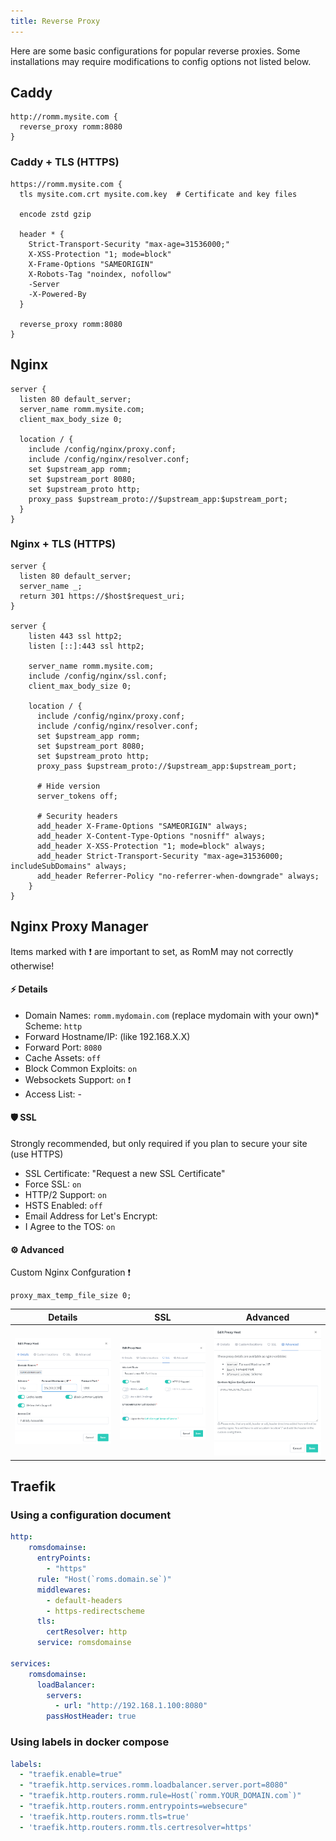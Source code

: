 ```yaml
---
title: Reverse Proxy
---
```

Here are some basic configurations for popular reverse proxies. Some installations may require modifications to config options not listed below.

## Caddy

```caddyfile
http://romm.mysite.com {
  reverse_proxy romm:8080
}
```

### Caddy + TLS (HTTPS)

```caddyfile
https://romm.mysite.com {
  tls mysite.com.crt mysite.com.key  # Certificate and key files

  encode zstd gzip

  header * {
    Strict-Transport-Security "max-age=31536000;"
    X-XSS-Protection "1; mode=block"
    X-Frame-Options "SAMEORIGIN"
    X-Robots-Tag "noindex, nofollow"
    -Server
    -X-Powered-By
  }

  reverse_proxy romm:8080
}
```

## Nginx

```nginx
server {
  listen 80 default_server;
  server_name romm.mysite.com;
  client_max_body_size 0;

  location / {
    include /config/nginx/proxy.conf;
    include /config/nginx/resolver.conf;
    set $upstream_app romm;
    set $upstream_port 8080;
    set $upstream_proto http;
    proxy_pass $upstream_proto://$upstream_app:$upstream_port;
  }
}
```

### Nginx + TLS (HTTPS)

```nginx
server {
  listen 80 default_server;
  server_name _;
  return 301 https://$host$request_uri;
}

server {
    listen 443 ssl http2;
    listen [::]:443 ssl http2;

    server_name romm.mysite.com;
    include /config/nginx/ssl.conf;
    client_max_body_size 0;

    location / {
      include /config/nginx/proxy.conf;
      include /config/nginx/resolver.conf;
      set $upstream_app romm;
      set $upstream_port 8080;
      set $upstream_proto http;
      proxy_pass $upstream_proto://$upstream_app:$upstream_port;

      # Hide version
      server_tokens off;

      # Security headers
      add_header X-Frame-Options "SAMEORIGIN" always;
      add_header X-Content-Type-Options "nosniff" always;
      add_header X-XSS-Protection "1; mode=block" always;
      add_header Strict-Transport-Security "max-age=31536000; includeSubDomains" always;
      add_header Referrer-Policy "no-referrer-when-downgrade" always;
    }
}
```

## Nginx Proxy Manager

Items marked with ❗ are important to set, as RomM may not correctly otherwise!

#### ⚡ Details

* Domain Names: `romm.mydomain.com` (replace mydomain with your own)* Scheme: `http`
* Forward Hostname/IP: <device IP> (like 192.168.X.X)
* Forward Port: `8080`
* Cache Assets: `off`
* Block Common Exploits: `on`
* Websockets Support: `on` ❗
* Access List: -

#### 🛡️ SSL

Strongly recommended, but only required if you plan to secure your site (use HTTPS)

* SSL Certificate: "Request a new SSL Certificate"
* Force SSL: `on`
* HTTP/2 Support: `on`
* HSTS Enabled: `off`
* Email Address for Let's Encrypt: <your email address>
* I Agree to the TOS: `on`

#### ⚙️ Advanced

Custom Nginx Confguration ❗
```
proxy_max_temp_file_size 0;
```

|Details|SSL|Advanced|
|---|---|---|
|![image](../assets/images/nginx-1.png)|![image2](../assets/images/nginx-2.png)|![image3](../assets/images/nginx-3.png)|

## Traefik

### Using a configuration document

```yaml
http:
    romsdomainse:
      entryPoints:
        - "https"
      rule: "Host(`roms.domain.se`)"
      middlewares:
        - default-headers
        - https-redirectscheme
      tls:
        certResolver: http
      service: romsdomainse

services:
    romsdomainse:
      loadBalancer:
        servers:
          - url: "http://192.168.1.100:8080"
        passHostHeader: true
```

### Using labels in docker compose

```yaml
labels:
  - "traefik.enable=true"
  - "traefik.http.services.romm.loadbalancer.server.port=8080"
  - "traefik.http.routers.romm.rule=Host(`romm.YOUR_DOMAIN.com`)"
  - "traefik.http.routers.romm.entrypoints=websecure"
  - 'traefik.http.routers.romm.tls=true'
  - 'traefik.http.routers.romm.tls.certresolver=https'
```

